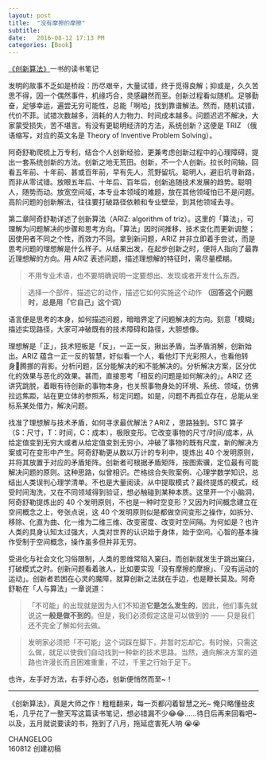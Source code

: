 ```yaml
---
layout: post
title:  "没有摩擦的摩擦"
subtitle: 
date:   2016-08-12 17:13 PM
categories: [Book]
---
```

[《创新算法》](https://book.douban.com/subject/3354596/)一书的读书笔记  

发明的故事不乏如是桥段：历尽艰辛，大量试错，终于觅得良解；抑或是，久久苦思不得，因一个偶然事件，机缘巧合，灵感翩然而至。创新过程看似随机。足够勤奋，足够幸运，遍尝无穷可能性，总能「啊哈」找到靠谱解法。然而，随机试错，代价不菲。试错次数越多，消耗的人力物力、时间成本越多。问题迟迟不解决，大家蒙受损失，苦不堪言。有没有更聪明经济的方法，系统创新？这便是 TRIZ （俄语缩写，对应的英文名是 Theory of Inventive Problem Solving）。  

阿奇舒勒爬梳上万专利，结合个人创新经验，更兼考虑创新过程中的心理障碍，提出一套系统创新的方法。创新之地无荒田。创新，不一个人创新。拉长时间轴，回看五年前、十年前、甚或百年前，早有先人，荒野留坑。聪明人，避旧坑寻新路，而非从零试错。放眼五年后、十年后、百年后，创新追随技术发展的趋势。聪明人，随势而动。放宽空间域，本专业本领域的难题，放在其他领域怕已不是问题。高阶问题的创新解法，往往要打破路径依赖和专业壁垒，到其他领域去寻。  

第二章阿奇舒勒详述了创新算法（ARIZ: algorithm of triz）。这里的「算法」，可理解为问题解决的步骤和思考方向。「算法」因时间推移，技术变化而更新调整；因使用者不同之个性，而效力不同。拿到新问题，ARIZ 并非立即着手尝试，而是思考问题的理想解是什么样子。从结果出发，在起步创新之时，便将人指向了最靠近理想解的方向。用 ARIZ 表述问题，描述理想解的特征时，需尽量模糊。  

> 不用专业术语，也不要明确说明一定要想出、发现或者开发什么东西。  

> 选择一个部件，描述它的动作，描述它如何实施这个动作 **（回答这个问题时，总是用「它自己」这个词）** 

语言便是思考的本身，如何描述问题，暗暗界定了问题解决的方向。刻意「模糊」描述实现路径，大家可冲破既有的技术障碍和路径，大胆想像。  

理想解是「正」，技术短板是「反」，一正一反，揪出矛盾，当矛盾消解，创新始出。ARIZ 蕴含一正一反的智慧，好似看一个人，看他灯下光彩照人，也看他转身腾挪的背影。分析问题，区分能解决的和不能解决的。分析解决方案，区分优化的效果与恶化的效果。甚而，直接思考「相反的问题是如何解决的」。ARIZ 还讲究跳脱，着眼有待创新的事物本身，也关照事物身处的环境、系统、领域，仿佛拉远焦距，站在更立体的参照系，标定问题。如是，问题不再孤立存在，总能从坐标系某处借力，解决问题。  

找准了理想解与技术矛盾，如何寻求最优解法？ARIZ ，思路独到。STC 算子 （S：尺寸，T：时间，C：成本），极限变形。它改变事物的尺寸/时间/成本，从给定值变到无穷大或者从给定值变到无穷小，冲破了事物的既有尺度，新的解决方案或可在变形中产生。阿奇舒勒更从数以万计的专利中，提炼出 40 个发明原则，并将其放置于对应的矛盾矩阵。创新者可根据矛盾矩阵，按图索骥，定位最有可能解决问题的原则。这种思路，似曾相识。芒格综合失败案例、心理学数学知识，总结出人类误判心理学清单。不也是大量阅读，从中提取模式？最终提炼的模式，经受时间淘洗，又在不同领域得到验证，想必触碰到某种本质。这里开一个小脑洞，阿奇舒勒提炼出的 40 个发明原则，不也是一种时空变形？又因为时间概念建立在空间概念之上，夸张点说，这 40 个发明原则似是都做空间变形之操作，如拆分、移除、化直为曲、化一维为二维三维、改变密度、改变时空间隔。为何如是？也许人类的具身认知太过强大，人类对世界的认识始于身体，始于空间。心智的基本操作受制于空间概念，操作虽多但并非无穷。

受进化与社会文化习俗限制，人类的思维常陷入窠臼，而创新就发生于跳出窠臼，打破模式之时。创新问题看着骇人，比如要实现「没有摩擦的摩擦」、「没有运动的运动」。创新者若困在心灵的魔障，就算创新之法就在手边，也是鞭长莫及。阿奇舒勒在「人与算法」一章说道：  

> 「不可能」的出现就是因为人们不知道**它是怎么发生的**，因此，他们事先就说这**一般是做不到的**。但是，我们必须假定这是可以做到的 —— 只是我们还不完全了解如何去做。    

> 发明家必须把「不可能」这个词踩在脚下，并暂时忘却它。有时候，只需这么做，就足以使我们自动找到一种新的技术思路。当然，通向解决方案的道路也许漫长而且困难重重，不过，千里之行始于足下。  

也许，左手好方法，右手好心态，创新便悄然而至~！  

***  
《创新算法》，真是大师之作！粗粗翻来，每一页都闪着智慧之光~ 俺只略懂些皮毛，几乎花了一整天写这篇读书笔记，想必错漏不少😂😂……待日后再来回看吧~ 以及，五月就说要读的书，拖到了八月，拖延症害死人呐 😭😭    

CHANGELOG  
160812 创建初稿